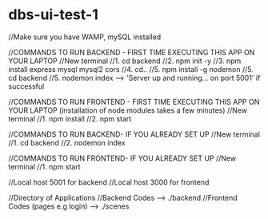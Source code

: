 # dbs-ui-test-1

//Make sure you have WAMP, mySQL installed

//COMMANDS TO RUN BACKEND - FIRST TIME EXECUTING THIS APP ON YOUR LAPTOP
//New terminal
//1. cd backend
//2. npm init -y
//3. npm install express mysql mysql2 cors 
//4. cd..
//5. npm install -g nodemon
//5. cd backend
//5. nodemon index --> 'Server up and running... on port 5001' if successful

//COMMANDS TO RUN FRONTEND - FIRST TIME EXECUTING THIS APP ON YOUR LAPTOP (installation of node modules takes a few minutes)
//New terminal
//1. npm install
//2. npm start

//COMMANDS TO RUN BACKEND- IF YOU ALREADY SET UP
//New terminal
//1. cd backend
//2. nodemon index

//COMMANDS TO RUN FRONTEND- IF YOU ALREADY SET UP
//New terminal
//1. npm start

//Local host 5001 for backend
//Local host 3000 for frontend

//Directory of Applications
//Backend Codes -->  ./backend
//Frontend Codes (pages e.g login) --> ./scenes